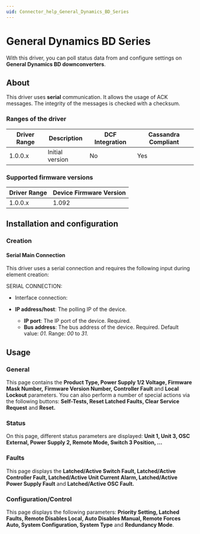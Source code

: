 ```yaml
---
uid: Connector_help_General_Dynamics_BD_Series
---
```


# General Dynamics BD Series

With this driver, you can poll status data from and configure settings on **General Dynamics BD downconverters**.

## About

This driver uses **serial** communication. It allows the usage of ACK messages. The integrity of the messages is checked with a checksum.

### Ranges of the driver

| **Driver Range** | **Description** | **DCF Integration** | **Cassandra Compliant** |
|------------------|-----------------|---------------------|-------------------------|
| 1.0.0.x          | Initial version | No                  | Yes                     |

### Supported firmware versions

| **Driver Range** | **Device Firmware Version** |
|------------------|-----------------------------|
| 1.0.0.x          | 1.092                       |

## Installation and configuration

### Creation

#### Serial Main Connection

This driver uses a serial connection and requires the following input during element creation:

SERIAL CONNECTION:

- Interface connection:

- **IP address/host**: The polling IP of the device.
  - **IP port**: The IP port of the device. Required.
  - **Bus address**: The bus address of the device. Required. Default value: *01*. Range: *00* to *31*.

## Usage

### General

This page contains the **Product Type, Power Supply 1/2 Voltage, Firmware Mask Number,** **Firmware Version Number, Controller Fault** and **Local Lockout** parameters. You can also perform a number of special actions via the following buttons: **Self-Tests, Reset Latched Faults, Clear Service Request** and **Reset.**

### Status

On this page, different status parameters are displayed: **Unit 1, Unit 3, OSC External, Power Supply 2, Remote Mode, Switch 3 Position, ...**

### Faults

This page displays the **Latched/Active Switch Fault, Latched/Active Controller Fault, Latched/Active Unit Current Alarm, Latched/Active Power Supply Fault** and **Latched/Active OSC Fault.**

### Configuration/Control

This page displays the following parameters: **Priority Setting, Latched Faults, Remote Disables Local, Auto Disables Manual, Remote Forces Auto, System Configuration, System Type** and **Redundancy Mode**.
